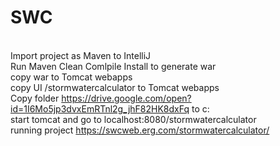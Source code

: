 # SWC
<br>Import project as Maven to IntelliJ<br>
Run Maven Clean Comlpile Install to generate war<br>
copy war to Tomcat webapps<br>
copy UI /stormwatercalculator to Tomcat webapps<br>
Copy folder https://drive.google.com/open?id=1I6Mo5jp3dvxEmRTnl2g_jhF82HK8dxFq to c:\
start tomcat and go to localhost:8080/stormwatercalculator<br>
running project https://swcweb.erg.com/stormwatercalculator/
